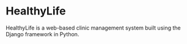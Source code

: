 # HealthyLife
HealthyLife is a web-based clinic management system built using the Django framework in Python.
